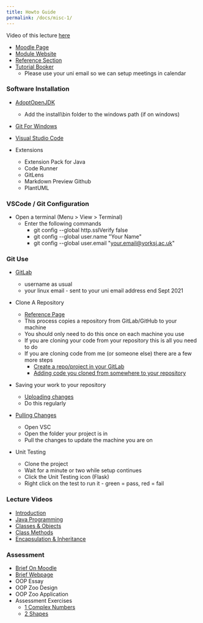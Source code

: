 ```yaml
---
title: Howto Guide 
permalink: /docs/misc-1/
---
```


Video of this lecture [here](https://web.microsoftstream.com/video/fef399ea-f417-4007-8a58-20c83f4c0771)

* [Moodle Page](https://moodle.yorksj.ac.uk/course/view.php?id=25424)
* [Module Website](https://ysjprog02.netlify.app/0)
* [Reference Section](https://ysjprog02.netlify.app/docs/vsc/)
* [Tutorial Booker](https://outlook.office365.com/owa/calendar/YSJGamesDevAcademicTutor@yorksj.ac.uk/bookings/s/Z6sRJdQcR0C28smozGi4mQ2)
  * Please use your uni email so we can setup meetings in calendar

### Software Installation

* [AdoptOpenJDK](https://adoptopenjdk.net/)
  * Add the install\bin folder to the windows path (if on windows)

* [Git For Windows](https://gitforwindows.org/)
  
* [Visual Studio Code](https://code.visualstudio.com/)

* Extensions
  * Extension Pack for Java
  * Code Runner
  * GitLens
  * Markdown Preview Github
  * PlantUML

### VSCode / Git Configuration

* Open a terminal (Menu > View > Terminal) 
  * Enter the following commands
    * git config --global http.sslVerify false
    * git config --global user.name "Your Name"
    * git config --global user.email "your.email@yorksj.ac.uk"

### Git Use

* [GitLab](https://git.ysjcs.net:8888/users/sign_in)
  * username as usual
  * your linux email - sent to your uni email address end Sept 2021
  
* Clone A Repository
  * [Reference Page](https://ysjprog02.netlify.app/docs/vsc-cloning/)
  * This process copies a repository from GitLab/GitHub to your machine
  * You should only need to do this once on each machine you use
  * If you are cloning your code from your repository this is all you need to do
  * If you are cloning code from me (or someone else) there are a few more steps
    * [Create a repo/project in your GitLab](https://ysjprog02.netlify.app/docs/gitlab-save/)
    * [Adding code you cloned from somewhere to your repository](https://ysjprog02.netlify.app/docs/gitlab-vsc/)

* Saving your work to your repository
  * [Uploading changes](https://ysjprog02.netlify.app/docs/gitlab-vsc/)
  * Do this regularly
  
* [Pulling Changes](https://ysjprog02.netlify.app/docs/gitlab-vsc/)
  * Open VSC
  * Open the folder your project is in
  * Pull the changes to update the machine you are on
  
* Unit Testing
  * Clone the project
  * Wait for a minute or two while setup continues
  * Click the Unit Testing icon (Flask)
  * Right click on the test to run it - green = pass, red = fail

### Lecture Videos

  * [Introduction](https://web.microsoftstream.com/video/c3aec27a-e6d3-4bd4-a8ed-2594e188d901)
  * [Java Programming](https://web.microsoftstream.com/video/eeaa297f-4697-4281-be38-106b4c5c9c08)
  * [Classes & Objects](https://web.microsoftstream.com/video/0365ce0b-8a34-49b4-accc-fb682910ba61)
  * [Class Methods](https://web.microsoftstream.com/video/283cda6e-4100-4ea0-8247-98e113432f02)
  * [Encapsulation & Inheritance](https://web.microsoftstream.com/video/21b6e000-849c-4651-b974-a7bf05e3077a)

### Assessment

  * [Brief On Moodle](https://moodle.yorksj.ac.uk/mod/resource/view.php?id=1157563)
  * [Brief Webpage](https://ysjprog02.netlify.app/docs/assessment/)
  * OOP Essay
  * OOP Zoo Design
  * OOP Zoo Application
  * Assessment Exercises
    * [1 Complex Numbers](https://ysjprog02.netlify.app/docs/assess-ex-1/)
    * [2 Shapes](https://ysjprog02.netlify.app/docs/assess-ex-2/)